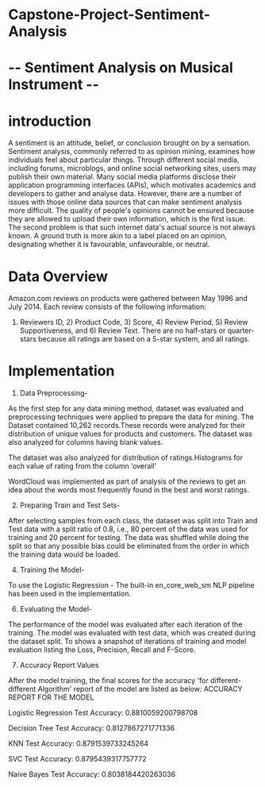 # Capstone-Project-Sentiment-Analysis
# -- Sentiment Analysis on Musical Instrument --

# introduction

A sentiment is an attitude, belief, or conclusion brought on by a sensation. Sentiment analysis, commonly referred to as opinion mining,
examines how individuals feel about particular things. Through different social media, including forums, microblogs, and online social
networking sites, users may publish their own material. Many social media platforms disclose their application programming interfaces
(APIs), which motivates academics and developers to gather and analyse data. However, there are a number of issues with those online
data sources that can make sentiment analysis more difficult. The quality of people's opinions cannot be ensured because they are
allowed to upload their own information, which is the first issue. The second problem is that such internet data's actual source is not
always known. A ground truth is more akin to a label placed on an opinion, designating whether it is favourable, unfavourable, or
neutral.

# Data Overview

Amazon.com reviews on products were gathered between May 1996 and July 2014. Each review consists of the following information:
1) Reviewers ID, 2) Product Code, 3) Score, 4) Review Period, S) Review Supportiveness, and 6) Review Text. There are no half-stars
or quarter-stars because all ratings are based on a 5-star system, and all ratings.

# Implementation

1. Data Preprocessing-

As the first step for any data mining method, dataset was evaluated and preprocessing techniques were applied to prepare
the data for mining. The Dataset contained 10,262 records.These records were analyzed for their distribution of unique
values for products and customers. The dataset was also analyzed for columns having blank values.

The dataset was also analyzed for distribution of ratings.Histograms for each value of rating from the column ‘overall’

WordCloud was implemented as part of analysis of the reviews to get an idea about the words most frequently found in the best
and worst ratings.

2. Preparing Train and Test Sets-
   
After selecting samples from each class, the dataset was split into Train and Test data with a split ratio of 0.8, i.e., 80 percent
of the data was used for training and 20 percent for testing. The data was shuffled while doing the split so that any possible bias
could be eliminated from the order in which the training data would be loaded.
 
4. Training the Model-
   
To use the Logistic Regression - The built-in en_core_web_sm NLP pipeline has been used in the implementation.

6. Evaluating the Model-
   
The performance of the model was evaluated after each iteration of the training. The model was evaluated with test data,
which was created during the dataset split. To shows a snapshot of iterations of training and model evaluation listing
the Loss, Precision, Recall and F-Score.

7. Accuracy Report Values
   
After the model training, the final scores for the accuracy 'for different-different Algorithm' report of the model are listed as below:
ACCURACY REPORT FOR THE MODEL

Logistic Regression Test Accuracy: 0.8810059200798708

Decision Tree Test Accuracy: 0.8127867271771336

KNN Test Accuracy: 0.8791539733245264

SVC Test Accuracy: 0.8795439317757772

Naive Bayes Test Accuracy: 0.8038184420263036



